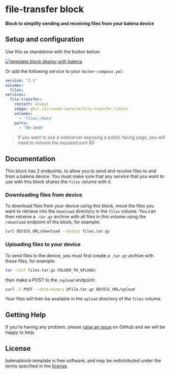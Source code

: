# file-transfer block
**Block to simplify sending and receiving files from your balena device**


## Setup and configuration

Use this as standalone with the button below:

[![template block deploy with balena](https://balena.io/deploy.svg)](https://dashboard.balena-cloud.com/deploy?repoUrl=https://github.com/rcooke-warwick/file-transfer)

Or add the following service to your `docker-compose.yml`:

```yaml
version: "2.1"
volumes:
  files:
services:
  file-transfer:
    restart: always
    image: ghcr.io/rcooke-warwick/file-transfer:latest
    volumes:
      - 'files:/data'
    ports:
      - "80:3000"
```

> If you want to use a webserver exposing a public facing page, you will need to remove the exposed port 80

## Documentation

This block has 2 endpoints, to allow you to send and receive files to and from a balena device. You must make sure that any service that you want to use with this block shares the `files` volume with it. 

### Downloading files from device

To download files from your device using this block, move the files you want to retrieve into the `download` directory in the `files` volume.
You can then retreive a `.tar.gz` archive with all files in this volume using the `/download` endpoint of the block, for example:

```bash
curl DEVICE_URL/download --output files.tar.gz
```

### Uploading files to your device

To send files to the device, you must first create a `.tar.gz` archive with these files, for example:

```bash
tar -czvf files.tar.gz FOLDER_TO_UPLOAD/
```

then make a POST to the `/upload` endpoint:

```bash
curl -X POST --data-binary @file.tar.gz DEVICE_URL/upload
```

Your files will then be available in the `upload` directory of the `files` volume.

## Getting Help

If you're having any problem, please [raise an issue](https://github.com/rcooke-warwick/file-transfer/issues/new) on GitHub and we will be happy to help.

## License

balenablock-template is free software, and may be redistributed under the terms specified in the [license](https://github.com/balenablockstemplate/blob/master/LICENSE).
